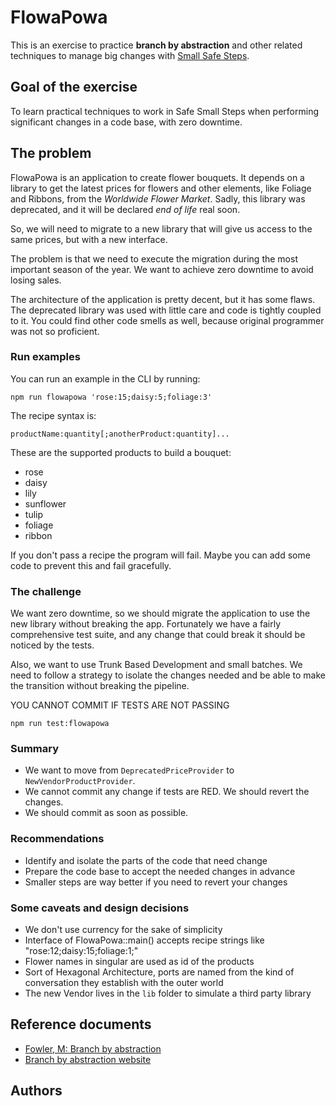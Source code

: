 # FlowaPowa

This is an exercise to practice **branch by abstraction** and other related techniques to manage big changes with [Small Safe Steps](https://www.eferro.net/p/small-safe-steps-3s-workshop.html).

## Goal of the exercise

To learn practical techniques to work in Safe Small Steps when performing significant changes in a code base, with zero downtime.

## The problem

FlowaPowa is an application to create flower bouquets. It depends on a library to get the latest prices for flowers and other elements, like Foliage and Ribbons, from the _Worldwide Flower Market_. Sadly, this library was deprecated, and it will be declared _end of life_ real soon.

So, we will need to migrate to a new library that will give us access to the same prices, but with a new interface.

The problem is that we need to execute the migration during the most important season of the year. We want to achieve zero downtime to avoid losing sales.

The architecture of the application is pretty decent, but it has some flaws. The deprecated library was used with little care and code is tightly coupled to it. You could find other code smells as well, because original programmer was not so proficient.

### Run examples

You can run an example in the CLI by running:

```shell
npm run flowapowa 'rose:15;daisy:5;foliage:3'
```

The recipe syntax is:

```
productName:quantity[;anotherProduct:quantity]...
```

These are the supported products to build a bouquet:

* rose
* daisy
* lily
* sunflower
* tulip
* foliage
* ribbon

If you don't pass a recipe the program will fail. Maybe you can add some code to prevent this and fail gracefully.

### The challenge

We want zero downtime, so we should migrate the application to use the new library without breaking the app. Fortunately we have a fairly comprehensive test suite, and any change that could break it should be noticed by the tests.

Also, we want to use Trunk Based Development and small batches. We need to follow a strategy to isolate the changes needed and be able to make the transition without breaking the pipeline.

YOU CANNOT COMMIT IF TESTS ARE NOT PASSING

```shell
npm run test:flowapowa
```

### Summary

* We want to move from `DeprecatedPriceProvider` to `NewVendorProductProvider`.
* We cannot commit any change if tests are RED. We should revert the changes.
* We should commit as soon as possible.

### Recommendations

* Identify and isolate the parts of the code that need change
* Prepare the code base to accept the needed changes in advance
* Smaller steps are way better if you need to revert your changes

### Some caveats and design decisions

* We don't use currency for the sake of simplicity
* Interface of FlowaPowa::main() accepts recipe strings like "rose:12;daisy:15;foliage:1;"
* Flower names in singular are used as id of the products
* Sort of Hexagonal Architecture, ports are named from the kind of conversation they establish with the outer world
* The new Vendor lives in the `lib` folder to simulate a third party library


## Reference documents

* [Fowler, M: Branch by abstraction](https://martinfowler.com/bliki/BranchByAbstraction.html)
* [Branch by abstraction website](https://www.branchbyabstraction.com/)

## Authors